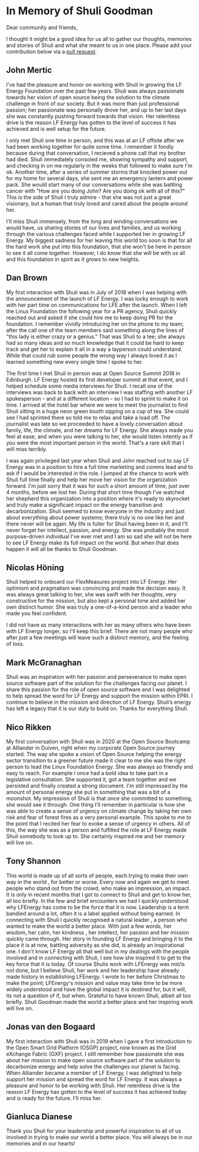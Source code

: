 # In Memory of Shuli Goodman

Dear community and friends,

I thought it might be a good idea for us all to gather our thoughts, memories and stories of Shuli and what she meant to us in one place. Please add your contribution below via a [pull request](https://github.com/lf-energy/memorials/edit/main/shuli-goodman.md).

## John Mertic

I've had the pleasure and honor on working with Shuli in growing the LF Energy Foundation over the past few years. Shuli was always passionate towards her vision of open source being the solution to the climate challenge in front of our society. But it was more than just professional passion; her passionate was personally drove her, and up to her last days she was constantly pushing forward towards that vision. Her relentless drive is the reason LF Energy has gotten to the level of success it has achieved and is well setup for the future.

I only met Shuli one time in person, and this was at an LF offsite after we had been working together for quite some time. I remember it fondly because during that conversation, I recieved a phone call that my brother had died. Shuli immediately consoled me, showing sympathy and support, and checking in on me regularly in the weeks that followed to make sure I'm ok. Another time, after a series of summer storms that knocked power out for my home for several days, she sent me an emergency lantern and power pack. She would start many of our conversations while she was battling cancer with "How are you doing John? Are you doing ok with all of this?" This is the side of Shuli I truly admire - that she was not just a great visionary, but a human that truly loved and cared about the people around her.

I'll miss Shuli immensely, from the long and winding conversations we would have, us sharing stories of our lives and families, and us working through the various challenges faced while I supported her in growing LF Energy. My biggest sadness for her leaving this world too soon is that for all the hard work she put into this foundation, that she won't be here in person to see it all come together. However, I do know that she will be with us all and this foundation in spirit as it grows to new heights.

## Dan Brown

My first interaction with Shuli was in July of 2018 when I was helping with the announcement of the launch of LF Energy. I was lucky enough to work with her part time on communications for LFE after the launch. When I left the Linux Foundation the following year for a PR agency, Shuli quickly reached out and asked if she could hire me to keep doing PR for the foundation. I remember vividly introducing her on the phone to my team; after the call one of the team members said something along the lines of "this lady is either crazy or a genius." That was Shuli to a tee; she always had so many ideas and so much knowledge that it could be hard to keep track and get her to explain it all in a way a layperson could understand. While that could rub some people the wrong way I always loved it as I learned something new every single time I spoke to her. 

The first time I met Shuli in person was at Open Source Summit 2018 in Edinburgh. LF Energy hosted its first developer summit at that event, and I helped schedule some media interviews for Shuli. I recall one of the interviews was back to back with an interview I was staffing with another LF spokesperson - and at a different location - so I had to sprint to make it on time. I arrived at the hotel bar where we were to meet the journalist to find Shuli sitting in a huge neon green booth sipping on a cup of tea. She could see I had sprinted there so told me to relax and take a load off. The journalist was late so we proceeded to have a lovely conversation about family, life, the climate, and her dreams for LF Energy. She always made you feel at ease, and when you were talking to her, she would listen intently as if you were the most important person in the world. That's a rare skill that I will miss terribly.

I was again privileged last year when Shuli and John reached out to say LF Energy was in a position to hire a full time marketing and comms lead and to ask if I would be interested in the role. I jumped at the chance to work with Shuli full time finally and help her move her vision for the organization forward. I'm just sorry that it was for such a short amount of time, just over 4 months, before we lost her. During that short time though I've watched her shepherd this organization into a position where it's ready to skyrocket and truly make a significant impact on the energy transition and decarbonization. Shuli seemed to know everyone in the industry and just about everything about power systems; there truly is no one like her and there never will be again. My life is fuller for Shuli having been in it, and I'll never forget her intellect, passion, and energy. She was probably the most purpose-driven individual I've ever met and I am so sad she will not be here to see LF Energy make its full impact on the world. But when that does happen it will all be thanks to Shuli Goodman. 

## Nicolas Höning

Shuli helped to onboard our FlexMeasures project into LF Energy. Her optimism and pragmatism was convincing and made the decision easy. It was always great talking to her, she was swift with her thoughts, very constructive for the mission, but also kept a personal tone and added her own distinct humor. She was truly a one-of-a-kind person and a leader who made you feel confident.

I did not have as many interactions with her as many others who have been with LF Energy longer, so I'll keep this brief. There are not many people who after just a few meetings will leave such a distinct memory, and the feeling of loss.

## Mark McGranaghan

Shuli was an inspiration with her passion and perseverance to make open source software part of the solution for the challenges facing our planet. I share this passion for the role of open source software and I was delighted to help spread the word for LF Energy and support the mission within EPRI. I continue to believe in the mission and direction of LF Energy. Shuli’s energy has left a legacy that it is our duty to build on. Thanks for everything Shuli.

## Nico Rikken

My first conversation with Shuli was in 2020 at the Open Source Bootcamp at Alliander in Duiven, right when my corporate Open Source journey started. The way she spoke a vision of Open Source helping the energy sector transition to a greener future made it clear to me she was the right person to lead the Linux Foundation Energy. She was always so friendly and easy to reach. For example I once had a bold idea to take part in a legislative consultation. She supported it, got a team together and we persisted and finally created a strong document. I'm still impressed by the amount of personal energy she put in something that was a bit of a moonshot. My impression of Shuli is that once she committed to something, she would see it through. One thing I'll remember in particular is how she was able to create a sense of urgency on climate change by taking her own risk and fear of  forest fires as a very personal example. This spoke to me to the point that I recited her fear to evoke a sense of urgency in others. All of this, the way she was as a person and fulfilled the role at LF Energy made Shuli somebody to look up to. She certainly inspired me and her memory will live on.

## Tony Shannon

This world is made up of all sorts of people, each trying to make their own way in the world , for better or worse. 
Every now and again we get to meet people who stand out from the crowd, who make an impression, an impact.
It is only in recent months that I got to connect to Shuli and get to know her, all too briefly.
In the few and brief encounters we had I quickly understood why LFEnergy has come to be the force that it is now.
Leadership is a term bandied around a lot, often it is a label applied without being earned.
In connecting with Shuli I quickly recognised a natural leader , a person who wanted to make the world a better place.
With just a few words, her wisdom, her calm, her kindness , her intellect, her passion and her mission quickly came through.
Her story in founding LF Energy and bringing it to the place it is at now, battling adversity as she did, is already an inspirational one.
I don't know LF Energy all that well but in my dealings with the people involved and in connecting with Shuli, I see how she inspired it to get to the key force that it is today.
Of course Shulis work with LFEnergy was not/is not done, but I believe Shuli, her work and her leadership have already made history in establishing LFEnergy.
I wrote to her before Christmas to make the point; LFEnergy's mission and value may take time to be more widely understood and have the global impact it is destined for, but it will, its not a question of if, but when. 
Grateful to have known Shuli, albeit all too briefly. 
Shuli Goodman made the world a better place and her inspiring work will live on.

## Jonas van den Bogaard

My first interaction with Shuli was in 2019 when I gave a first introduction to the Open Smart Grid Platform (OSGP) project, now known as the Grid eXchange Fabric (GXF) project. I still remember how passionate she was about her mission to make open source software part of the solution to decarbonize energy and help solve the challenges our planet is facing. When Alliander became a member of LF Energy, I was delighted to help support her mission and spread the word for LF Energy. It was always a pleasure and honor to be working with Shuli. Her relentless drive is the reason LF Energy has gotten to the level of success it has achieved today and is ready for the future. I'll miss her.

## Gianluca Dianese

Thank you Shuli for your leadership and powerful inspiration to all of us involved in trying to make our world a better place.
You will always be in our memories and in our hearts!
